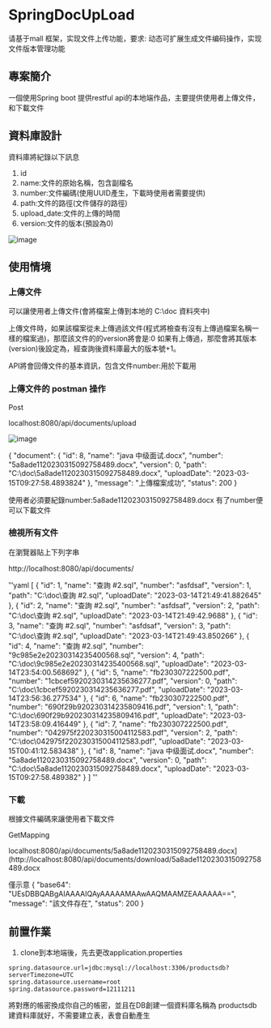 # SpringDocUpLoad
请基于mall 框架，实现文件上传功能，要求: 动态可扩展生成文件编码操作，实现文件版本管理功能

## 專案簡介

一個使用Spring boot 提供restful api的本地端作品，主要提供使用者上傳文件，和下載文件

## 資料庫設計

資料庫將紀錄以下訊息

1. id
2. name:文件的原始名稱，包含副檔名
3. number:文件編碼(使用UUID產生，下載時使用者需要提供)
4. path:文件的路徑(文件儲存的路徑)
5. upload_date:文件的上傳的時間
6. version:文件的版本(預設為0)

![image](https://user-images.githubusercontent.com/27859973/225179306-0dbde596-97d0-4c62-ad2e-3fba7ea2c961.png)

## 使用情境

### 上傳文件

可以讓使用者上傳文件(會將檔案上傳到本地的 C:\doc 資料夾中)

上傳文件時，如果該檔案從未上傳過該文件(程式將檢查有沒有上傳過檔案名稱一樣的檔案過)，那麼該文件的的version將會是:0
如果有上傳過，那麼會將其版本(version)後設定為，經查詢後資料庫最大的版本號+1。

API將會回傳文件的基本資訊，包含文件number:用於下載用

### 上傳文件的 postman 操作

Post

localhost:8080/api/documents/upload

![image](https://user-images.githubusercontent.com/27859973/225180625-e7b90a46-6729-479e-baa8-527d59e76077.png)

{
    "document": {
        "id": 8,
        "name": "java 中级面试.docx",
        "number": "5a8ade1120230315092758489.docx",
        "version": 0,
        "path": "C:\\doc\\5a8ade1120230315092758489.docx",
        "uploadDate": "2023-03-15T09:27:58.4893824"
    },
    "message": "上傳檔案成功",
    "status": 200
}

使用者必須要紀錄number:5a8ade1120230315092758489.docx
有了number便可以下載文件

### 檢視所有文件

在瀏覽器貼上下列字串

http://localhost:8080/api/documents/

‵‵‵yaml
[
{
"id": 1,
"name": "查詢 #2.sql",
"number": "asfdsaf",
"version": 1,
"path": "C:\\doc\\查詢 #2.sql",
"uploadDate": "2023-03-14T21:49:41.882645"
},
{
"id": 2,
"name": "查詢 #2.sql",
"number": "asfdsaf",
"version": 2,
"path": "C:\\doc\\查詢 #2.sql",
"uploadDate": "2023-03-14T21:49:42.9688"
},
{
"id": 3,
"name": "查詢 #2.sql",
"number": "asfdsaf",
"version": 3,
"path": "C:\\doc\\查詢 #2.sql",
"uploadDate": "2023-03-14T21:49:43.850266"
},
{
"id": 4,
"name": "查詢 #2.sql",
"number": "9c985e2e20230314235400568.sql",
"version": 4,
"path": "C:\\doc\\9c985e2e20230314235400568.sql",
"uploadDate": "2023-03-14T23:54:00.568692"
},
{
"id": 5,
"name": "fb230307222500.pdf",
"number": "1cbcef5920230314235636277.pdf",
"version": 0,
"path": "C:\\doc\\1cbcef5920230314235636277.pdf",
"uploadDate": "2023-03-14T23:56:36.277534"
},
{
"id": 6,
"name": "fb230307222500.pdf",
"number": "690f29b920230314235809416.pdf",
"version": 1,
"path": "C:\\doc\\690f29b920230314235809416.pdf",
"uploadDate": "2023-03-14T23:58:09.416449"
},
{
"id": 7,
"name": "fb230307222500.pdf",
"number": "042975f220230315004112583.pdf",
"version": 2,
"path": "C:\\doc\\042975f220230315004112583.pdf",
"uploadDate": "2023-03-15T00:41:12.583438"
},
{
"id": 8,
"name": "java 中级面试.docx",
"number": "5a8ade1120230315092758489.docx",
"version": 0,
"path": "C:\\doc\\5a8ade1120230315092758489.docx",
"uploadDate": "2023-03-15T09:27:58.489382"
}
]
‵‵‵

### 下載

根據文件編碼來讓使用者下載文件

GetMapping

localhost:8080/api/documents/5a8ade1120230315092758489.docx](http://localhost:8080/api/documents/download/5a8ade1120230315092758489.docx

僅示意
{
"base64": "UEsDBBQABgAIAAAAIQAyAAAAAMAAwAAQMAAMZEAAAAAA==",
"message": "該文件存在",
"status": 200
}


## 前置作業

1. clone到本地端後，先去更改application.properties

```
spring.datasource.url=jdbc:mysql://localhost:3306/productsdb?serverTimezone=UTC
spring.datasource.username=root
spring.datasource.password=12111211
```

將對應的帳密換成你自己的帳密，並且在DB創建一個資料庫名稱為 productsdb
建資料庫就好，不需要建立表，表會自動產生




